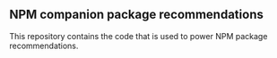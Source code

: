 NPM companion package recommendations
-------------------------------------

This repository contains the code that is used to power NPM package
recommendations.
